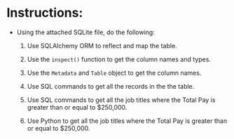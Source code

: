 # Instructions:

* Using the attached SQLite file, do the following:

  1. Use SQLAlchemy ORM to reflect and map the table. 

  2. Use the `inspect()` function to get the column names and types.

  3. Use the `Metadata` and `Table` object to get the column names.

  4. Use SQL commands to get all the records in the the table.

  5. Use SQL commands to get all the job titles where the Total Pay is greater than or equal to $250,000.
  
  6. Use Python to get all the job titles where the Total Pay is greater than or equal to $250,000.
